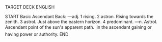 TARGET DECK
ENGLISH

START
Basic
Ascendant
Back: —adj. 1 rising. 2 astron. Rising towards the zenith. 3 astrol. Just above the eastern horizon. 4 predominant. —n. Astrol. Ascendant point of the sun's apparent path.  in the ascendant gaining or having power or authority.
END
